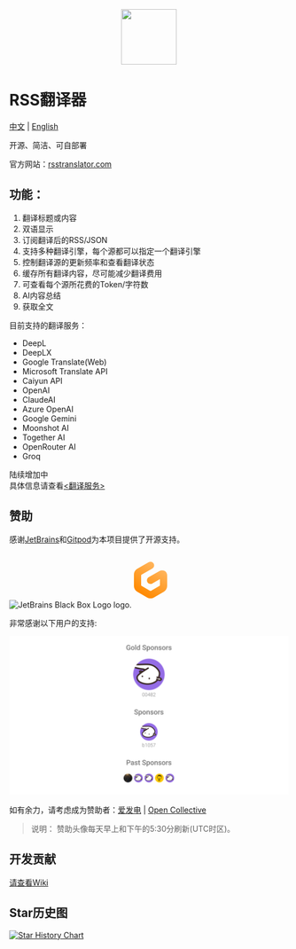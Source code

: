 <div align="center">
<img src="/assets/logo.svg" width="100" height="100">
</div>

# RSS翻译器
[中文](/) | [English](/en)

开源、简洁、可自部署

官方网站：[rsstranslator.com](https://rsstranslator.com)

## 功能：

1. 翻译标题或内容
2. 双语显示
3. 订阅翻译后的RSS/JSON
4. 支持多种翻译引擎，每个源都可以指定一个翻译引擎
5. 控制翻译源的更新频率和查看翻译状态
6. 缓存所有翻译内容，尽可能减少翻译费用
7. 可查看每个源所花费的Token/字符数
8. AI内容总结
9. 获取全文
   
目前支持的翻译服务：

- DeepL
- DeepLX
- Google Translate(Web)
- Microsoft Translate API
- Caiyun API
- OpenAI
- ClaudeAI
- Azure OpenAI
- Google Gemini
- Moonshot AI
- Together AI
- OpenRouter AI
- Groq

陆续增加中   
具体信息请查看[<翻译服务>](translator.md)

## 赞助

感谢[JetBrains](https://www.jetbrains.com/community/opensource/)和[Gitpod](https://www.gitpod.io/discover/opensource)为本项目提供了开源支持。

<img src="/assets/jb_square.svg" alt="JetBrains Black Box Logo logo." width="150" height="150">
<svg xmlns="http://www.w3.org/2000/svg" width="60" height="100" fill="none" viewBox="0 0 189 208"><path fill="url(#paint0_linear)" fill-rule="evenodd" d="M112.287 10.3584C117.9 20.2129 114.487 32.7666 104.664 38.3978L43.5862 73.41C41.9693 74.3369 40.972 76.0577 40.972 77.9209V132.899C40.972 134.763 41.9693 136.483 43.5862 137.41L91.9123 165.113C93.515 166.032 95.485 166.032 97.0877 165.113L145.414 137.41C147.031 136.483 148.028 134.763 148.028 132.899V98.7091L104.567 123.309C94.7131 128.886 82.2179 125.394 76.6581 115.509C71.0983 105.624 74.5793 93.0891 84.4331 87.5117L146.62 52.3128C165.563 41.591 189 55.321 189 77.1398V137.066C189 151.102 181.503 164.062 169.355 171.026L113.844 202.847C101.858 209.718 87.1424 209.718 75.1558 202.847L19.6453 171.026C7.49714 164.062 0 151.102 0 137.066V73.7544C0 59.7184 7.49714 46.7585 19.6453 39.7947L84.3361 2.71125C94.1595 -2.91993 106.673 0.503802 112.287 10.3584Z" clip-rule="evenodd"/><defs><linearGradient id="paint0_linear" x1="142.253" x2="44.805" y1="31.454" y2="184.17" gradientUnits="userSpaceOnUse"><stop stop-color="#FFB45B"/><stop offset="1" stop-color="#FF8A00"/></linearGradient></defs></svg>

非常感谢以下用户的支持:
<p align="center">
  <a href="https://raw.githubusercontent.com/versun/54321-Weekly/main/scripts/sponsorkit/sponsorkit/sponsors.svg">
    <img src='https://raw.githubusercontent.com/versun/54321-Weekly/main/scripts/sponsorkit/sponsorkit/sponsors.svg'/>
  </a>
</p>

如有余力，请考虑成为赞助者：[爱发电](https://afdian.net/a/versun) | [Open Collective](https://opencollective.com/rsstranslator)
> 说明： 赞助头像每天早上和下午的5:30分刷新(UTC时区)。
## 开发贡献
[请查看Wiki](https://github.com/rss-translator/RSS-Translator/wiki)

## Star历史图

[![Star History Chart](https://api.star-history.com/svg?repos=rss-translator/RSS-Translator&type=Date)](https://star-history.com/#rss-translator/RSS-Translator&Date)

